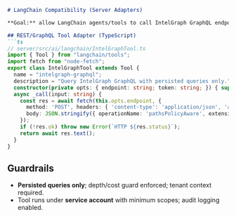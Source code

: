 ```md
# LangChain Compatibility (Server Adapters)

**Goal:** allow LangChain agents/tools to call IntelGraph GraphQL endpoints with guardrails.

## REST/GraphQL Tool Adapter (TypeScript)
```ts
// server/src/ai/langchain/IntelGraphTool.ts
import { Tool } from "langchain/tools";
import fetch from "node-fetch";
export class IntelGraphTool extends Tool {
  name = "intelgraph-graphql";
  description = "Query IntelGraph GraphQL with persisted queries only.";
  constructor(private opts: { endpoint: string; token: string; }) { super(); }
  async _call(input: string) {
    const res = await fetch(this.opts.endpoint, {
      method: 'POST', headers: { 'content-type': 'application/json', 'authorization': `Bearer ${this.opts.token}` },
      body: JSON.stringify({ operationName: 'pathsPolicyAware', extensions: { persistedQuery: { version: 1, sha256Hash: input } } })
    });
    if (!res.ok) throw new Error(`HTTP ${res.status}`);
    return await res.text();
  }
}
```

## Guardrails

* **Persisted queries only**; depth/cost guard enforced; tenant context required.
* Tool runs under **service account** with minimum scopes; audit logging enabled.

```